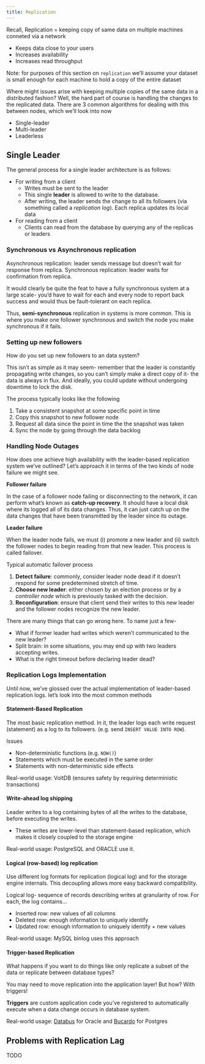 ```yaml
---
title: Replication
---
```



Recall, Replication = keeping copy of same data on multiple machines conneted via a network
- Keeps data close to your users
- Increases availability
- Increases read throughput

Note: for purposes of this section on `replication` we’ll assume your dataset is small enough for each machine to hold a copy of the entire dataset

Where might issues arise with keeping multiple copies of the same data in a distributed fashion?  Well, the hard part of course is handling the changes to the replicated data. There are 3 common algorithms for dealing with this between nodes, which we’ll look into now
- Single-leader
- Multi-leader
- Leaderless

## Single Leader 

The general process for a single leader architecture is as follows:
- For writing from a client
	- Writes must be sent to the leader
	- This single **leader** is allowed to write to the database.
	- After writing, the leader sends the change to all its followers (via something called a *replication log*). Each replica updates its local data
- For reading from a client
	- Clients can read from the database by querying any of the replicas or leaders


### Synchronous vs Asynchronous replication

Asynchronous replication: leader sends message but doesn’t wait for response from replica.
Synchronous replication: leader waits for confirmation from replica.

It would clearly be quite the feat to have a fully synchronous system at a large scale- you’d have to wait for each and every node to report back success and would thus be fault-tolerant on each replica.

Thus, **semi-synchronous** replication in systems is more common. This is where you make one follower synchronous and switch the node you make synchronous if it fails. 


### Setting up new followers

How do you set up new followers to an data system? 

This isn’t as simple as it may seem- remember that the leader is constantly propagating write changes, so you can’t simply make a direct copy of it- the data is always in flux. And ideally, you could update without undergoing downtime to lock the disk.

The process typically looks like the following
1. Take a consistent snapshot at some specific point in time
2. Copy this snapshot to new follower node
3. Request all data since the point in time the the snapshot was taken
4. Sync the node by going through the data backlog

### Handling Node Outages

How does one achieve high availability with the leader-based replication system we’ve outlined? Let’s approach it in terms of the two kinds of node failure we might see.

**Follower failure**

In the case of a follower node failing or disconnecting to the network, it can perform what’s known as **catch-up recovery**. It should have a local disk where its logged all of its data changes.  Thus, it can just catch up on the data changes that have been transmitted by the leader since its outage.

**Leader failure**

When the leader node fails, we must (i) promote a new leader and (ii) switch the follower nodes to begin reading from that new leader. This process is called failover.

Typical automatic failover process
1. **Detect failure**: commonly, consider leader node dead if it doesn’t respond for some predetermined stretch of time.
2. **Choose new leader**: either chosen by an election process or by a *controller node* which is previously tasked with the decision.
3. **Reconfiguration**: ensure that client send their writes to this new leader and the follower nodes recognize the new leader.

There are many things that can go wrong here. To name just a few-
- What if former leader had writes which weren’t communicated to the new leader?
- Split brain: in some situations, you may end up with two leaders accepting writes. 
- What is the right timeout before declaring leader dead?


### Replication Logs Implementation

Until now, we’ve glossed over the actual implementation of leader-based replication logs. let’s look into the most common methods

#### **Statement-Based Replication**
The most basic replication method. In it, the leader logs each write request (statement) as a log to its followers. (e.g. send `INSERT VALUE INTO ROW`).

Issues
- Non-deterministic functions (e.g. `NOW()`)
- Statements which must be executed in the same order
- Statements with non-deterministic side effects

Real-world usage: VoltDB (ensures safety by requiring deterministic transactions)

#### **Write-ahead log shipping**

Leader writes to a log containing bytes of all the writes to the database, before executing the writes.
- These writes are lower-level than statement-based replication, which makes it closely coupled to the storage engine

Real-world usage: PostgreSQL and ORACLE use it.

#### **Logical (row-based) log replication**

Use different log formats for replication (logical log) and for the storage engine internals.  This decoupling allows more easy backward compatibility.

Logical log- sequence of records describing writes at granularity of row. For each, the log contains…
- Inserted row: new values of all columns
- Deleted row: enough information to uniquely identify 
- Updated row: enough information to uniquely identify + new values


Real-world usage: MySQL binlog uses this approach

#### **Trigger-based Replication**
What happens if you want to do things like only replicate a subset of the data or replicate between database types?

You may need to move replication into the application layer! But how? With triggers!

**Triggers** are custom application code you’ve registered to automatically execute when a data change occurs in database system.

Real-world usage: [Databus](https://github.com/linkedin/databus) for Oracle and [Bucardo](https://bucardo.org/) for Postgres

## Problems with Replication Lag




TODO
